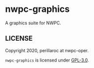 # nwpc-graphics

A graphics suite for NWPC.

## LICENSE

Copyright 2020, perillaroc at nwpc-oper.

`nwpc-graphics` is licensed under [GPL-3.0](./LICENSE.md).